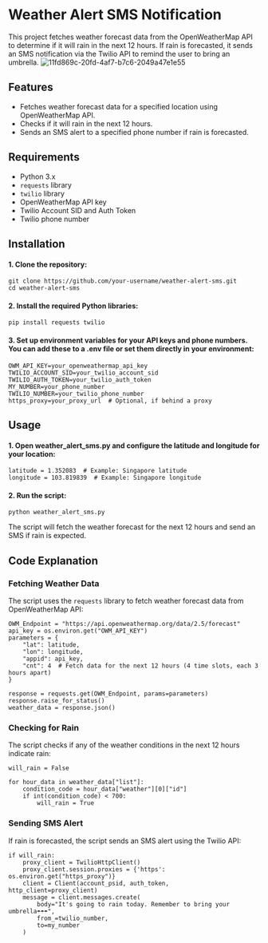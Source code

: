 # Weather Alert SMS Notification

This project fetches weather forecast data from the OpenWeatherMap API to determine if it will rain in the next 12 hours. If rain is forecasted, it sends an SMS notification via the Twilio API to remind the user to bring an umbrella.
![11fd869c-20fd-4af7-b7c6-2049a47e1e55](https://github.com/xinconggg/SMS-Rain-Alert/assets/82378681/b954d880-273a-4e4d-975f-3344996aa9ab)

## Features

- Fetches weather forecast data for a specified location using OpenWeatherMap API.
- Checks if it will rain in the next 12 hours.
- Sends an SMS alert to a specified phone number if rain is forecasted.

## Requirements

- Python 3.x
- `requests` library
- `twilio` library
- OpenWeatherMap API key
- Twilio Account SID and Auth Token
- Twilio phone number

## Installation

#### 1. Clone the repository:
```
git clone https://github.com/your-username/weather-alert-sms.git
cd weather-alert-sms
```
#### 2. Install the required Python libraries:
```
pip install requests twilio
```
#### 3. Set up environment variables for your API keys and phone numbers. You can add these to a .env file or set them directly in your environment:
```
OWM_API_KEY=your_openweathermap_api_key
TWILIO_ACCOUNT_SID=your_twilio_account_sid
TWILIO_AUTH_TOKEN=your_twilio_auth_token
MY_NUMBER=your_phone_number
TWILIO_NUMBER=your_twilio_phone_number
https_proxy=your_proxy_url  # Optional, if behind a proxy
```

## Usage
#### 1. Open weather_alert_sms.py and configure the latitude and longitude for your location:
```
latitude = 1.352083  # Example: Singapore latitude
longitude = 103.819839  # Example: Singapore longitude
```
#### 2. Run the script:
```
python weather_alert_sms.py
```
The script will fetch the weather forecast for the next 12 hours and send an SMS if rain is expected.

## Code Explanation
### Fetching Weather Data
The script uses the `requests` library to fetch weather forecast data from OpenWeatherMap API:
```
OWM_Endpoint = "https://api.openweathermap.org/data/2.5/forecast"
api_key = os.environ.get("OWM_API_KEY")
parameters = {
    "lat": latitude,
    "lon": longitude,
    "appid": api_key,
    "cnt": 4  # Fetch data for the next 12 hours (4 time slots, each 3 hours apart)
}

response = requests.get(OWM_Endpoint, params=parameters)
response.raise_for_status()
weather_data = response.json()
```

### Checking for Rain
The script checks if any of the weather conditions in the next 12 hours indicate rain:
```
will_rain = False

for hour_data in weather_data["list"]:
    condition_code = hour_data["weather"][0]["id"]
    if int(condition_code) < 700:
        will_rain = True
```
### Sending SMS Alert
If rain is forecasted, the script sends an SMS alert using the Twilio API:
```
if will_rain:
    proxy_client = TwilioHttpClient()
    proxy_client.session.proxies = {'https': os.environ.get("https_proxy")}
    client = Client(account_psid, auth_token, http_client=proxy_client)
    message = client.messages.create(
        body="It's going to rain today. Remember to bring your umbrella☂️☂️☂️",
        from_=twilio_number,
        to=my_number
    )
```
